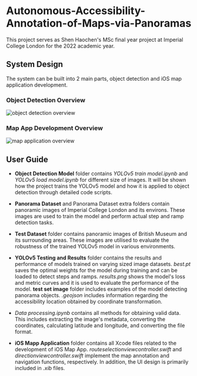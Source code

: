# Autonomous-Accessibility-Annotation-of-Maps-via-Panoramas

This project serves as Shen Haochen's MSc final year project at Imperial College London for the 2022 academic year.

## System Design

The system can be built into 2 main parts, object detection and iOS map application development.

### Object Detection Overview

![object detection overview](https://user-images.githubusercontent.com/99172459/187585232-d4669342-3673-4af1-a6fc-020b5449677b.jpg)

### Map App Development Overview

![map application overview](https://user-images.githubusercontent.com/99172459/187585278-3470f96b-a06b-42aa-a770-2ebff4ddc13b.jpg)

## User Guide

- **Object Detection Model** folder contains _YOLOv5 train model.ipynb_ and _YOLOv5 load model.ipynb_ for different size of images. It will be shown how the project trains the YOLOv5 model and how it is applied to object detection through detailed code scripts.

- **Panorama Dataset** and Panorama Dataset extra folders contain panoramic images of Imperial College London and its environs. These images are used to train the model and perform actual step and ramp detection tasks.

- **Test Dataset** folder contains panoramic images of British Museum and its surrounding areas. These images are utilised to evaluate the robustness of the trained YOLOv5 model in various environments.

- **YOLOv5 Testing and Results** folder contains the results and performance of models trained on varying sized image datasets. _best.pt_ saves the optimal weights for the model during training and can be loaded to detect steps and ramps. _results.png_ shows the model's loss and metric curves and it is used to evaluate the performance of the model. **test set image** folder includes examples of the model detecting panorama objects. _.geojson_ includes information regarding the accessibility location obtained by coordinate transformation.

- _Data processing.ipynb_ contains all methods for obtaining valid data. This includes extracting the image's metadata, converting the coordinates, calculating latitude and longitude, and converting the file format.

- **iOS Mapp Application** folder contains all Xcode files related to the development of iOS Map App. _routeselectionviewcontroller.swift_ and _directionviewcontroller.swift_ implement the map annotation and navigation functions, respectively. In addition, the UI design is primarily included in _.xib_ files.
    

